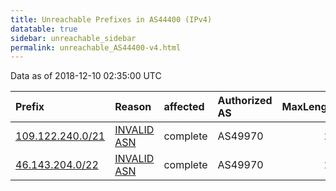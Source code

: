 ```yaml
---
title: Unreachable Prefixes in AS44400 (IPv4)
datatable: true
sidebar: unreachable_sidebar
permalink: unreachable_AS44400-v4.html
---
```


Data as of 2018-12-10 02:35:00 UTC


<div class="datatable-begin"></div>

| Prefix                                                     | Reason                                                                                                  | affected   | Authorized AS   |   MaxLength | Anchor                                         |   unreachable /24s |
|:-----------------------------------------------------------|:--------------------------------------------------------------------------------------------------------|:-----------|:----------------|------------:|:-----------------------------------------------|-------------------:|
| [109.122.240.0/21](https://stat.ripe.net/109.122.240.0/21) | [INVALID ASN](https://rpki-validator.ripe.net/announcement-preview?asn=AS44400&prefix=109.122.240.0/21) | complete   | AS49970         |          21 | [RIPE](unreachable_RIPE_NCC_RPKI_Root-v4.html) |                  8 |
| [46.143.204.0/22](https://stat.ripe.net/46.143.204.0/22)   | [INVALID ASN](https://rpki-validator.ripe.net/announcement-preview?asn=AS44400&prefix=46.143.204.0/22)  | complete   | AS49970         |          24 | [RIPE](unreachable_RIPE_NCC_RPKI_Root-v4.html) |                  4 |

<div class="datatable-end"></div>